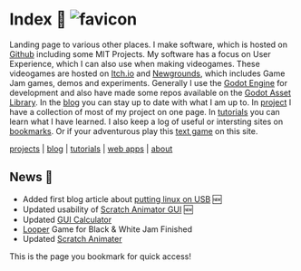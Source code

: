 # Index 🥦 ![favicon](favicon.ico)
Landing page to various other places. I make software, which is hosted on [Github](https://github.com/boukew99) including some MIT Projects. My software has a focus on User Experience, which I can also use when making videogames. These videogames are hosted on [Itch.io](https://howyoudoing.itch.io/) and [Newgrounds](https://howyourdoing.newgrounds.com/), which includes Game Jam games, demos and experiments. Generally I use the [Godot Engine](https://godotengine.org) for development and also have made some repos available on the [Godot Asset Library](https://godotengine.org/asset-library/asset?category=&godot_version=&sort=updated&filter=boukew99). In the [blog](blog) you can stay up to date with what I am up to. In [project](projects) I have a collection of most of my project on one page. In [tutorials](tutorials) you can learn what I have learned. I also keep a log of useful or intersting sites on [bookmarks](bookmarks). Or if your adventurous play this [text game](web_apps/text_adventure) on this site.

[projects](projects) | [blog](blog) | [tutorials](tutorials) | [web apps](web_apps) | [about](about.md) 

## News 📰 
* Added first blog article about [putting linux on USB](blog/linux_on_usb.md) 🆕
* Updated usability of [Scratch Animator GUI](https://github.com/boukew99/scratch_animater/commit/529d77f303c51e972a268d4bce11f75f81636c1a) 🆕
* Updated [GUI Calculator](https://github.com/boukew99/gui_calculator/commit/893f9abad4cd5fd17109b55dc9275cdcc5436551) 
* [Looper](https://howyoudoing.itch.io/looper) Game for Black & White Jam Finished 
* Updated [Scratch Animater](https://github.com/boukew99/scratch_animater)

This is the page you bookmark for quick access!
